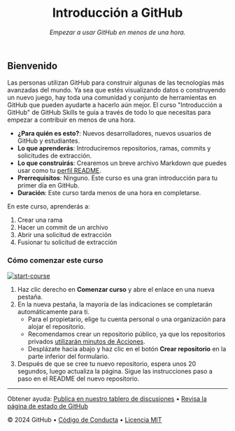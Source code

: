 <header>

<!--
  <<< Notas del autor: Encabezado del curso >>>
  Incluye una imagen de 1280×640, el título del curso en minúsculas y una descripción concisa en énfasis.
  En la configuración de tu repositorio: habilita el repositorio de plantillas, agrega tu imagen social de 1280×640, elimina automáticamente las ramas principales.
  Agrega tu licencia de código abierto, GitHub utiliza la licencia MIT.
-->

# Introducción a GitHub

_Empezar a usar GitHub en menos de una hora._

</header>

<!--
  <<< Notas del autor: Comienzo del curso >>>
  Incluye un botón de inicio, una nota sobre minutos de Acciones,
  y dile al alumno por qué debería tomar el curso.
-->

## Bienvenido

Las personas utilizan GitHub para construir algunas de las tecnologías más avanzadas del mundo. Ya sea que estés visualizando datos o construyendo un nuevo juego, hay toda una comunidad y conjunto de herramientas en GitHub que pueden ayudarte a hacerlo aún mejor. El curso "Introducción a GitHub" de GitHub Skills te guía a través de todo lo que necesitas para empezar a contribuir en menos de una hora.

- **¿Para quién es esto?**: Nuevos desarrolladores, nuevos usuarios de GitHub y estudiantes.
- **Lo que aprenderás**: Introduciremos repositorios, ramas, commits y solicitudes de extracción.
- **Lo que construirás**: Crearemos un breve archivo Markdown que puedes usar como tu [perfil README](https://docs.github.com/account-and-profile/setting-up-and-managing-your-github-profile/customizing-your-profile/managing-your-profile-readme).
- **Prerrequisitos**: Ninguno. Este curso es una gran introducción para tu primer día en GitHub.
- **Duración**: Este curso tarda menos de una hora en completarse.

En este curso, aprenderás a:

1. Crear una rama
2. Hacer un commit de un archivo
3. Abrir una solicitud de extracción
4. Fusionar tu solicitud de extracción

### Cómo comenzar este curso

<!-- Para comenzar el curso, ejecuta en JavaScript:
'https://github.com/new?' + new URLSearchParams({
  template_owner: 'skills',
  template_name: 'introduction-to-github',
  owner: '@me',
  name: 'skills-introduction-to-github',
  description: 'My clone repository',
  visibility: 'public',
}).toString()
-->

[![start-course](https://user-images.githubusercontent.com/1221423/235727646-4a590299-ffe5-480d-8cd5-8194ea184546.svg)](https://github.com/new?template_owner=skills&template_name=introduction-to-github&owner=%40me&name=skills-introduction-to-github&description=My+clone+repository&visibility=public)

1. Haz clic derecho en **Comenzar curso** y abre el enlace en una nueva pestaña.
2. En la nueva pestaña, la mayoría de las indicaciones se completarán automáticamente para ti.
   - Para el propietario, elige tu cuenta personal o una organización para alojar el repositorio.
   - Recomendamos crear un repositorio público, ya que los repositorios privados [utilizarán minutos de Acciones](https://docs.github.com/en/billing/managing-billing-for-github-actions/about-billing-for-github-actions).
   - Desplázate hacia abajo y haz clic en el botón **Crear repositorio** en la parte inferior del formulario.
3. Después de que se cree tu nuevo repositorio, espera unos 20 segundos, luego actualiza la página. Sigue las instrucciones paso a paso en el README del nuevo repositorio.

<footer>

<!--
  <<< Notas del autor: Pie de página >>>
  Agrega un enlace para obtener soporte, página de estado de GitHub, código de conducta, enlace de licencia.
-->

---

Obtener ayuda: [Publica en nuestro tablero de discusiones](https://github.com/orgs/skills/discussions/categories/introduction-to-github) &bull; [Revisa la página de estado de GitHub](https://www.githubstatus.com/)

&copy; 2024 GitHub &bull; [Código de Conducta](https://www.contributor-covenant.org/version/2/1/code_of_conduct/code_of_conduct.md) &bull; [Licencia MIT](https://gh.io/mit)

</footer>
